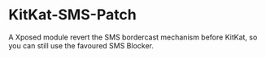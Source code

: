 # KitKat-SMS-Patch
A Xposed module revert the SMS bordercast mechanism before KitKat, so you can still use the favoured SMS Blocker.
